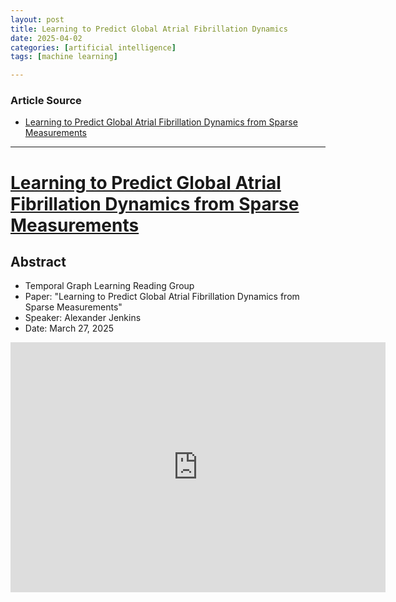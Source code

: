 ```yaml
---
layout: post
title: Learning to Predict Global Atrial Fibrillation Dynamics
date: 2025-04-02
categories: [artificial intelligence]
tags: [machine learning]

---
```


### Article Source


* [Learning to Predict Global Atrial Fibrillation Dynamics from Sparse Measurements](https://www.youtube.com/watch?v=amHOZnMm5LE)

---


# [Learning to Predict Global Atrial Fibrillation Dynamics from Sparse Measurements](https://www.youtube.com/watch?v=amHOZnMm5LE)



## Abstract

* Temporal Graph Learning Reading Group
* Paper: "Learning to Predict Global Atrial Fibrillation Dynamics from Sparse Measurements"
* Speaker: Alexander Jenkins
* Date: March 27, 2025


<iframe width="600" height="400" src="https://www.youtube.com/embed/amHOZnMm5LE?si=5vL7ougTB8i49pjx" title="YouTube video player" frameborder="0" allow="accelerometer; autoplay; clipboard-write; encrypted-media; gyroscope; picture-in-picture; web-share" referrerpolicy="strict-origin-when-cross-origin" allowfullscreen></iframe>
